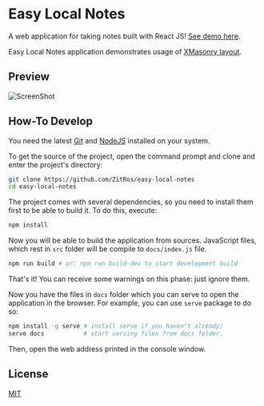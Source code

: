 # Easy Local Notes

A web application for taking notes built with React JS! 
[See demo here](https://zitros.github.io/easy-local-notes).

Easy Local Notes application demonstrates usage of
[XMasonry layout](https://zitros.github.io/react-xmasonry).

Preview
-------

![ScreenShot](https://cloud.githubusercontent.com/assets/4989256/23872195/0c16887e-0836-11e7-9dee-baded29bc796.png)

How-To Develop
--------------

You need the latest [Git](https://git-scm.com) and [NodeJS](https://nodejs.org) installed on your 
system.

To get the source of the project, open the command prompt and clone and enter the project's 
directory:
 
```bash
git clone https://github.com/ZitRos/easy-local-notes
cd easy-local-notes
```

The project comes with several dependencies, so you need to install them first to be able to build
it. To do this, execute:

```bash
npm install
```

Now you will be able to build the application from sources. JavaScript files, which rest in `src`
folder will be compile to `docs/index.js` file.

```bash
npm run build # or: npm run build-dev to start development build
```

That's it! You can receive some warnings on this phase: just ignore them.

Now you have the files in `docs` folder which you can serve to open the application in
the browser. For example, you can use `serve` package to do so:

```bash
npm install -g serve # install serve if you haven't already;
serve docs           # start serving files from docs folder.
```

Then, open the web address printed in the console window.

License
-------

[MIT](LICENSE)
